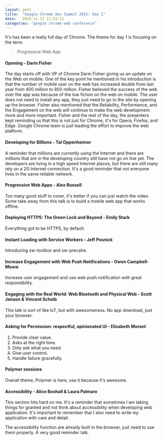 ```yaml
---
layout: post
title:  "Google Chrome Dev Summit 2015: Day 1"
date:   2015-11-17 21:51:11
categories: "google chrome web conference"
---
```


It's has been a really full day of Chrome. The theme for day 1 is focusing on the term:

>Progressive Web App

#### Opening - Darin Fisher

The day starts off with VP of Chrome Darin Fisher giving us an update on the Web on mobile. One of the key point he mentioned in his introduction is that the number of mobile user on the web has increased double from last year from 400 million to 800 million. Fisher believed the success of the web over the app was because of the low fiction on the web on mobile. The user does not need to install any app, they just need to go to the site by opening up the browser. Fisher also mentioned that the Reliability, Performance, and the Engagement on the web will continue to make the web development more and more important. Fisher and the rest of the day, the presenters kept reminding us that this is not just for Chrome, it's for Opera, Firefox, and Edge. Google Chrome team is just leading the effort to improve the web platform. 

#### Developing for Billions - Tal Oppenheimer

A reminder that millions are currently using the Internet and there are millions that are in the developing country still have not go on line yet. The developers are living in a high speed Internet places, but there are still many rely on a 2G Internet connection. It's a good reminder that not everyone lives in the same reliable network. 

#### Progressive Web Apps - Alex Russell

Too many good stuff to cover, it's better if you can just watch the video. Some take away from this talk is to build a mobile web app that works offline. 

#### Deploying HTTPS: The Green Lock and Beyond - Emily Stark
Everything got to be HTTPS, by default.

#### Instant Loading with Service Workers - Jeff Posnick
Introducing sw-toolbox and sw-precahe. 

#### Increase Engagement with Web Push Notifications - Owen Campbell-Moore
Increase user engagement and use web push notification with great responsibility. 

#### Engaging with the Real World: Web Bluetooth and Physical Web - Scott Jenson & Vincent Scheib
This talk is sort of like IoT, but with awesomeness. No app download, just your browser. 

#### Asking for Permission: respectful, opinionated UI - Elisabeth Morant
1. Provide clear value.
2. Asks at the right time.
3. Only ask what you need.
4. Give user control.
5. Handle failure gracefully.

#### Polymer sessions
Overall theme, Polymer is here, use it because it's awesome.

#### Accessibility - Alice Boxhall & Laura Palmaro
This section hits hard on me. It's a reminder that sometimes I am taking things for granted and not think about accessibility when developing web application. It's important to remember that I also need to write my application with care and detail. 

The accessibility function are already built in the browser, just need to use them properly. A very good reminder talk. 
